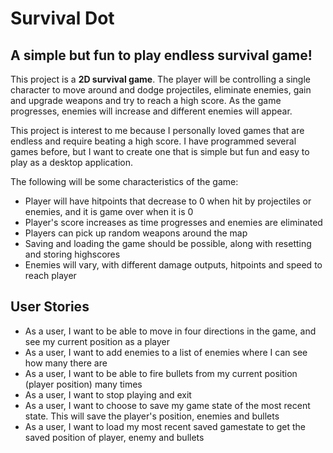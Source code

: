 
# Survival Dot

## A simple but fun to play endless survival game!

This project is a **2D survival game**. The player will be controlling a single character to move around and dodge
projectiles, eliminate enemies, gain and upgrade weapons and try to reach a high score. As the game progresses, enemies
will increase and different enemies will appear.

This project is interest to me because I personally loved games that are endless and require beating a high score. 
I have programmed several games before, but I want to create one that is simple but fun and easy to play as a desktop 
application.

The following will be some characteristics of the game:
- Player will have hitpoints that decrease to 0 when hit by projectiles or enemies, and it is game over when it is 0
- Player's score increases as time progresses and enemies are eliminated
- Players can pick up random weapons around the map
- Saving and loading the game should be possible, along with resetting and storing highscores
- Enemies will vary, with different damage outputs, hitpoints and speed to reach player

## User Stories
- As a user, I want to be able to move in four directions in the game, and see my current position as a player
- As a user, I want to add enemies to a list of enemies where I can see how many there are
- As a user, I want to be able to fire bullets from my current position (player position) many times 
- As a user, I want to stop playing and exit
- As a user, I want to choose to save my game state of the most recent state. This will save the player's position, enemies and bullets
- As a user, I want to load my most recent saved gamestate to get the saved position of player, enemy and bullets

